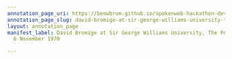 ```yaml
---
annotation_page_uri: https://benwbrum.github.io/spokenweb-hackathon-development-noterms/annotations/david-bromige-at-sir-george-williams-university-the-poetry-series-6-november-1970-canvas-1-unknown.json
annotation_page_slug: david-bromige-at-sir-george-williams-university-the-poetry-series-6-november-1970-canvas-1-unknown
layout: annotation_page
manifest_label: David Bromige at Sir George Williams University, The Poetry Series,
  6 November 1970

---
```

